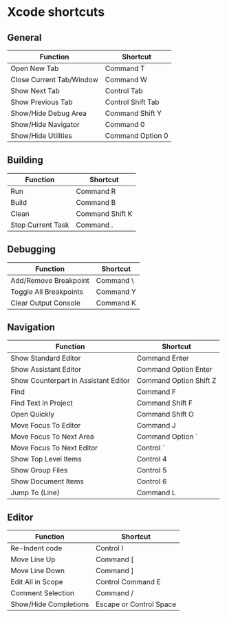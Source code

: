 # Xcode shortcuts

## General

| Function | Shortcut |
|-----------|----------|
| Open New Tab | Command T |
| Close Current Tab/Window | Command W |
| Show Next Tab | Control Tab |
| Show Previous Tab | Control Shift Tab |
| Show/Hide Debug Area | Command Shift Y |
| Show/Hide Navigator | Command 0 |
| Show/Hide Utilities | Command Option 0 |

## Building

| Function | Shortcut |
|-----------|----------|
| Run | Command R |
| Build | Command B |
| Clean | Command Shift K |
| Stop Current Task | Command . |

## Debugging

| Function | Shortcut |
|-----------|----------|
| Add/Remove Breakpoint | Command \ |
| Toggle All Breakpoints | Command Y |
| Clear Output Console | Command K |

## Navigation

| Function | Shortcut |
|-----------|----------|
| Show Standard Editor | Command Enter |
| Show Assistant Editor | Command Option Enter |
| Show Counterpart in Assistant Editor | Command Option Shift Z |
| Find | Command F |
| Find Text in Project | Command Shift F |
| Open Quickly | Command Shift O |
| Move Focus To Editor | Command J |
| Move Focus To Next Area | Command Option ` |
| Move Focus To Next Editor | Control ` |
| Show Top Level Items | Control 4 |
| Show Group Files | Control 5 |
| Show Document Items | Control 6 |
| Jump To (Line) | Command L |

## Editor
| Function | Shortcut |
|-----------|----------|
| Re-Indent code | Control I |
| Move Line Up | Command [ |
| Move Line Down | Command ] |
| Edit All in Scope | Control Command E |
| Comment Selection | Command / |
| Show/Hide Completions | Escape or Control Space |

